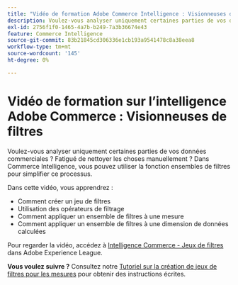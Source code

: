 ```yaml
---
title: "Vidéo de formation Adobe Commerce Intelligence : Visionneuses de filtres"
description: Voulez-vous analyser uniquement certaines parties de vos données commerciales ? Fatigué de nettoyer les choses manuellement ? Dans Adobe Commerce Intelligence, vous pouvez utiliser la fonction ensembles de filtres pour simplifier ce processus.
exl-id: 2756f1f0-1465-4a7b-b249-7a3b36674e43
feature: Commerce Intelligence
source-git-commit: 83b21845cd306336e1cb193a9541478c8a38eea8
workflow-type: tm+mt
source-wordcount: '145'
ht-degree: 0%

---
```


# Vidéo de formation sur l’intelligence Adobe Commerce : Visionneuses de filtres

Voulez-vous analyser uniquement certaines parties de vos données commerciales ? Fatigué de nettoyer les choses manuellement ? Dans Commerce Intelligence, vous pouvez utiliser la fonction ensembles de filtres pour simplifier ce processus.

Dans cette vidéo, vous apprendrez :

* Comment créer un jeu de filtres
* Utilisation des opérateurs de filtrage
* Comment appliquer un ensemble de filtres à une mesure
* Comment appliquer un ensemble de filtres à une dimension de données calculées

Pour regarder la vidéo, accédez à [Intelligence Commerce - Jeux de filtres](/docs/commerce-learn/tutorials/business-intelligence/filter-sets.html) dans Adobe Experience League.

**Vous voulez suivre ?** Consultez notre [Tutoriel sur la création de jeux de filtres pour les mesures](/docs/commerce-business-intelligence/mbi/build/reports/ess-manage-data-filters.html) pour obtenir des instructions écrites.
